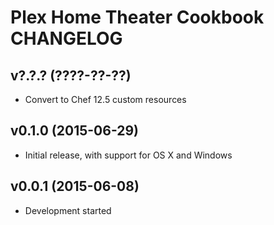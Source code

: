 Plex Home Theater Cookbook CHANGELOG
====================================

v?.?.? (????-??-??)
-------------------
- Convert to Chef 12.5 custom resources

v0.1.0 (2015-06-29)
-------------------
- Initial release, with support for OS X and Windows

v0.0.1 (2015-06-08)
-------------------
- Development started
